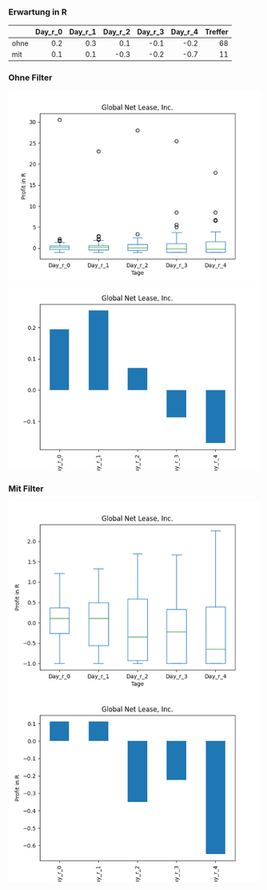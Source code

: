 ### Erwartung in R
|      |   Day_r_0 |   Day_r_1 |   Day_r_2 |   Day_r_3 |   Day_r_4 |   Treffer |
|:-----|----------:|----------:|----------:|----------:|----------:|----------:|
| ohne |       0.2 |       0.3 |       0.1 |      -0.1 |      -0.2 |        68 |
| mit  |       0.1 |       0.1 |      -0.3 |      -0.2 |      -0.7 |        11 |

### Ohne Filter
![image info](./data/GNL_box_all.png)
![image info](./data/GNL_median_all.png)

### Mit Filter
![image info](./data/GNL_box_filtered.png)
![image info](./data/GNL_median_filtered.png)